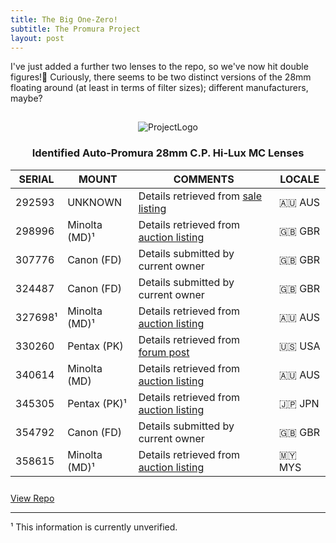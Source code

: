 ```yaml
---
title: The Big One-Zero!
subtitle: The Promura Project
layout: post
---
```


I've just added a further two lenses to the repo, so we've now hit double figures!🍻 Curiously, there seems to be two distinct versions of the 28mm floating around (at least in terms of filter sizes); different manufacturers, maybe?

<div>
  <center>
    <img style="padding-top: 15px;" src="https://user-images.githubusercontent.com/110672536/183131595-afeb1dec-1c84-436c-9a50-90468f9ec3ec.png" alt="ProjectLogo">
  </center>
</div>

<p>
  <center>
    <h3>Identified <b>Auto-Promura 28mm C.P. Hi-Lux MC</b> Lenses</h3>
  </center>
</p>

|SERIAL|MOUNT|COMMENTS|LOCALE |
|------------|-------------|---------------------|----|
|292593|UNKNOWN|Details retrieved from [sale listing](https://www.gumtree.com.au/s-ad/albion/non-digital-cameras/auto-promura-c-p-hi-lux-1-2-8-f-28mm-wide-angle-camera-lens-80/1300197619)|🇦🇺 AUS|
|298996|Minolta (MD)¹|Details retrieved from [auction listing](https://www.ebay.ie/itm/371930419739?redirect=mobile)|🇬🇧 GBR|
|307776|Canon (FD)|Details submitted by current owner|🇬🇧 GBR|
|324487|Canon (FD)|Details submitted by current owner|🇬🇧 GBR|
|327698¹|Minolta (MD)¹|Details retrieved from [auction listing](https://www.ebay.ie/itm/AUTO-PROMURA-C-P-Hi-Lux-MC-1-2-8-28mm-SLR-Camera-lens-Excellent-Condition-/152388931047?nav=SEARCH&redirect=mobile)|🇦🇺 AUS|
|330260|Pentax (PK)|Details retrieved from [forum post](https://www.pentaxforums.com/userreviews/auto-promura-28mm-2-8-c-p-hi-lux-mc.html)|🇺🇸 USA|
|340614|Minolta (MD)|Details retrieved from [auction listing](https://web.archive.org/web/20220810072006/https://picclick.com.au/Auto-Promura-28mm-F28-CP-Hi-Lux-MC-255523249838.html)|🇦🇺 AUS|
|345305|Pentax (PK)¹|Details retrieved from [auction listing](https://aucview.aucfan.com/yahoo/d115575976/)|🇯🇵 JPN|
|354792|Canon (FD)|Details submitted by current owner|🇬🇧 GBR
|358615|Minolta (MD)¹|Details retrieved from [auction listing](https://www.carousell.com.my/p/auto-promura-28mm-f2-8-macro-lens-minolta-md-mount-35230197/)|🇲🇾 MYS|

<p style="padding-top: 10px;">
<a class="github-button" href="https://github.com/martbetz/The-Promura-Project   " data-size="large" aria-label="View Repo">View Repo</a>
</p>
<hr>
¹ This information is currently unverified.


<!--|340614|Minolta (MD)|Details retrieved from [auction listing](https://picclick.com.au/Auto-Promura-28mm-F28-CP-Hi-Lux-MC-255523249838.html#&gid=1&pid=5)|🇦🇺 AUS|-->

